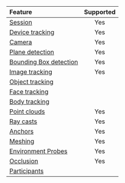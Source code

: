 | Feature                                                                       | Supported |
| :---------------------------------------------------------------------------- | :-------: |
| [Session](xref:arfoundation-simulation-session)                               |    Yes    |
| [Device tracking](xref:arfoundation-device-tracking)                          |    Yes    |
| [Camera](xref:arfoundation-simulation-camera)                                 |    Yes    |
| [Plane detection](xref:arfoundation-plane-detection)                          |    Yes    |
| [Bounding Box detection](xref:arfoundation-bounding-box-detection)            |    Yes    |
| [Image tracking](xref:arfoundation-simulation-image-tracking)                 |    Yes    |
| [Object tracking](xref:arfoundation-object-tracking)                          |           |
| [Face tracking](xref:arfoundation-face-tracking)                              |           |
| [Body tracking](xref:UnityEngine.XR.ARFoundation.ARHumanBodyManager)          |           |
| [Point clouds](xref:arfoundation-point-clouds)                                |    Yes    |
| [Ray casts](xref:arfoundation-simulation-raycasts)                            |    Yes    |
| [Anchors](xref:arfoundation-simulation-anchors)                               |    Yes    |
| [Meshing](xref:arfoundation-meshing)                                          |    Yes    |
| [Environment Probes](xref:arfoundation-environment-probes)                    |    Yes    |
| [Occlusion](xref:arfoundation-simulation-occlusion)                           |    Yes    |
| [Participants](xref:arfoundation-participant-tracking)                        |           |
